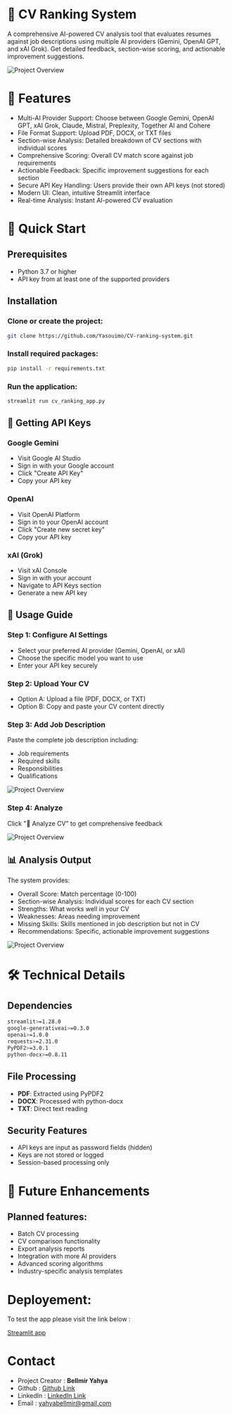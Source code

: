 # 🎯 CV Ranking System

A comprehensive AI-powered CV analysis tool that evaluates resumes against job descriptions using multiple AI providers (Gemini, OpenAI GPT, and xAI Grok). Get detailed feedback, section-wise scoring, and actionable improvement suggestions.

![Project Overview](docs/pic1.png)

# 🌟 Features  

- Multi-AI Provider Support: Choose between Google Gemini, OpenAI GPT, xAI Grok, Claude, Mistral, Preplexity, Together AI and Cohere
- File Format Support: Upload PDF, DOCX, or TXT files
- Section-wise Analysis: Detailed breakdown of CV sections with individual scores
- Comprehensive Scoring: Overall CV match score against job requirements
- Actionable Feedback: Specific improvement suggestions for each section
- Secure API Key Handling: Users provide their own API keys (not stored)
- Modern UI: Clean, intuitive Streamlit interface
- Real-time Analysis: Instant AI-powered CV evaluation

# 🚀 Quick Start

## Prerequisites

- Python 3.7 or higher
- API key from at least one of the supported providers

## Installation
### Clone or create the project:
```bash
git clone https://github.com/Yasouimo/CV-ranking-system.git
```
### Install required packages:
```bash
pip install -r requirements.txt
```
### Run the application:
```bash
streamlit run cv_ranking_app.py
```

## 🔑 Getting API Keys
### Google Gemini
- Visit Google AI Studio
- Sign in with your Google account
- Click "Create API Key"
- Copy your API key

### OpenAI
- Visit OpenAI Platform
- Sign in to your OpenAI account
- Click "Create new secret key"
- Copy your API key

### xAI (Grok)
- Visit xAI Console
- Sign in with your account
- Navigate to API Keys section
- Generate a new API key

## 📖 Usage Guide
### Step 1: Configure AI Settings
- Select your preferred AI provider (Gemini, OpenAI, or xAI)
- Choose the specific model you want to use
- Enter your API key securely

### Step 2: Upload Your CV
- Option A: Upload a file (PDF, DOCX, or TXT)
- Option B: Copy and paste your CV content directly

### Step 3: Add Job Description
Paste the complete job description including:

- Job requirements
- Required skills
- Responsibilities
- Qualifications

![Project Overview](docs/pic2.png) 

### Step 4: Analyze
Click "🚀 Analyze CV" to get comprehensive feedback

![Project Overview](docs/pic3.png) 

## 📊 Analysis Output
The system provides:

- Overall Score: Match percentage (0-100)
- Section-wise Analysis: Individual scores for each CV section
- Strengths: What works well in your CV
- Weaknesses: Areas needing improvement
- Missing Skills: Skills mentioned in job description but not in CV
- Recommendations: Specific, actionable improvement suggestions

![Project Overview](docs/pic4.png) 

# 🛠️ Technical Details
## Dependencies
```bash
streamlit>=1.28.0
google-generativeai>=0.3.0
openai>=1.0.0
requests>=2.31.0
PyPDF2>=3.0.1
python-docx>=0.8.11
```

## File Processing
- **PDF**: Extracted using PyPDF2
- **DOCX**: Processed with python-docx
- **TXT**: Direct text reading

## Security Features
- API keys are input as password fields (hidden)
- Keys are not stored or logged
- Session-based processing only

# 🔮 Future Enhancements
## Planned features:

- Batch CV processing
- CV comparison functionality
- Export analysis reports
- Integration with more AI providers
- Advanced scoring algorithms
- Industry-specific analysis templates

# Deployement:
To test the app please visit the link below :

[Streamlit app](https://cv-ranking-system.streamlit.app/)

# Contact
- Project Creator : **Bellmir Yahya**
- Github : [Github Link](https://github.com/Yasouimo)
- LinkedIn : [LinkedIn Link](https://www.linkedin.com/in/yahya-bellmir-a54176284/)
- Email : yahyabellmir@gmail.com
